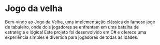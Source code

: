# Jogo da velha

Bem-vindo ao Jogo da Velha, uma implementação clássica do famoso jogo de tabuleiro, onde dois jogadores se enfrentam em uma batalha de estratégia e lógica! Este projeto foi desenvolvido em C# e oferece uma experiência simples e divertida para jogadores de todas as idades.
